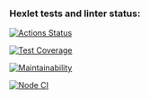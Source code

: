 ### Hexlet tests and linter status:
[![Actions Status](https://github.com/MarieMiatova/frontend-project-46/actions/workflows/hexlet-check.yml/badge.svg)](https://github.com/MarieMiatova/frontend-project-46/actions)

[![Test Coverage](https://api.codeclimate.com/v1/badges/84eaa40c07947cc372be/test_coverage)](https://codeclimate.com/github/MarieMiatova/frontend-project-46/test_coverage)


[![Maintainability](https://api.codeclimate.com/v1/badges/84eaa40c07947cc372be/maintainability)](https://codeclimate.com/github/MarieMiatova/frontend-project-46/maintainability)


[![Node CI](https://github.com/MarieMiatova/frontend-project-46/actions/workflows/main.yml/badge.svg)](https://github.com/MarieMiatova/frontend-project-46/actions/workflows/main.yml)
